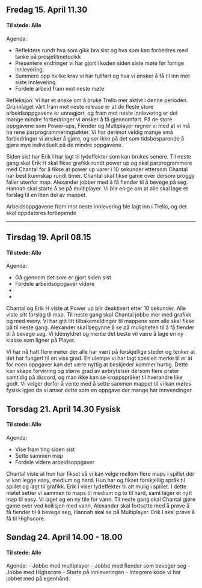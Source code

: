 ## Fredag 15. April 11.30
#### Til stede: Alle
Agenda: 
- Reflektere rundt hva som gikk bra sist og hva som kan forbedres med tanke på prosjektmetodikk
- Presentere endringer vi har gjort i koden siden siste møte før forrige innlevering.
- Summere opp hvilke krav vi har fullført og hva vi ønsker å få til inn mot siste innlevering
- Fordele arbeid fram mot neste møte

Refleksjon:
Vi har et ønske om å bruke Trello mer aktivt i denne perioden. Grunnlaget vårt fram mot neste release er at de fleste store arbeidsoppgavene er unnagjort, og fram mot neste innlevering er det mange mindre forbedringer vi ønsker å få gjennomført. På de store oppgavene som Power-ups, Fiender og Multiplayer regner vi med at vi må ha rene parprogrammeringsøkter. Vi har derimot veldig mange små forbedringer vi ønsker å gjøre, og ser ikke på det som tidsbesparende å gjøre mye individuelt på de mindre oppgavene.

Siden sist har Erik I har lagt til lydeffekter som kan brukes senere.
Til neste gang skal Erik H skal fikse grafikk rundt power up og skal parprogrammere med Chantal for å fikse at power up varer i 10 sekunder ettersom Chantal har best kunnskap rundt timer. Chantal skal fikse game over dersom proggy faller utenfor map. Alexander jobber med å få fiender til å bevege på seg. Hannah skal starte å se på multiplayer. 
Vi blir enige om at alle skal lage et forslag til en liten del av mappet.

Arbeidsoppgavene fram mot neste innlevering ble lagt inn i Trello, og det skal oppdateres fortløpende

------

## Tirsdag 19. April 08.15
#### Til stede: Alle
Agenda: 
- Gå gjennom det som er gjort siden sist
- Fordele arbeidsoppgaver videre
- 
-

Chantal og Erik H viste at Power up blir deaktivert etter 10 sekunder. Alle viste sitt forslag til map. Til neste gang skal Chantal jobbe mer med grafikk og med meny. Vi har gitt litt tilbakemeldinger til mappene som alle skal fikse på til neste gang. Alexander skal begynne å se på muligheten til å få fiender til å bevege seg. Vi idémyldret og mente det beste vil være å lage en ny klasse som ligner på Player.

Vi har nå hatt flere møter der alle har vært på forskjellige steder og tenker at det har fungert til en viss grad. En ulempe vi har lagt spesielt merke til er at for noen oppgaver kan det være nyttig at beskjeder kommer hurtig. Dette kan skape forvirring og større grad av avbrytelser dersom flere prater samtidig på discord, og man ikke kan se kroppspråket til hverandre like godt. Vi velger derfor å vente med å sette sammen mappet til vi kan møtes fysisk igjen da vi anser dette som en oppgave der mange har innvendinger.



## Torsdag 21. April 14.30 Fysisk
#### Til stede: Alle
Agenda: 
- Vise fram ting siden sist
- Sette sammen map
- Fordele videre arbeidsoppgaver

Chantal viste at hun har fikset så vi kan velge mellom flere maps i spillet der vi kan legge easy, medium og hard. Hun har og fikset forskjellig språk til spillet og lagt til grafikk. Erik I viser lydeffekter til alt mulig i spillet. I dette møtet setter vi sammen to maps til medium og to til hard, samt lager et nytt map til easy. Vi laget og en ny tile for vann. Til neste gang skal Chantal gjøre game over ved kollisjon med vann, Alexander skal fortsette med å prøve å få fiender til å bevege seg, Hannah skal se på Multiplayer. Erik I skal prøve å få til Highscore.


## Søndag 24. April 14.00 - 18.00
#### Til stede: Alle
Agenda:
	- Jobbe med multiplayer
	- Jobbe med fiender som beveger seg
	- Jobbe med Highscore
	- Starte på innleveringen
	- Integrere kode vi har jobbet med på egenhånd.



